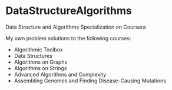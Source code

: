 # DataStructureAlgorithms
Data Structure and Algorithms Specialization on Coursera

My own problem solutions to the following courses:
* Algorithmic Toolbox
* Data Structures
* Algorithms on Graphs
* Algorithms on Strings
* Advanced Algorithms and Complexity
* Assembling Genomes and Finding Disease-Causing Mutations
